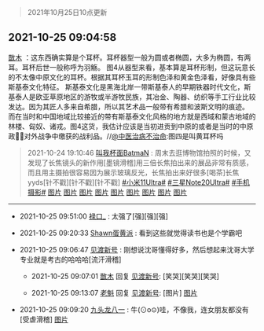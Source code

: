 > 2021年10月25日10点更新
<link rel="stylesheet" href="https://cdn.jsdelivr.net/gh/taotie6/sampleJSON@main/css/photo_show.css">
<meta name="referrer" content="no-referrer" />


 ## 2021-10-25 09:04:58 

 [㪚木](https://www.coolapk.com/feed/30931915?shareKey=ODE3MTQwMTRkYjZkNjE3NjBkM2Y~) ：这东西确实算是个耳杯。耳杯器型一般为圆或者椭圆，大多为椭圆，有两耳。耳杯后世一般称呼为羽觞。
图4从器型来看，基本算是耳杯形制，但这玩意长的不太像中原文化的耳杯。根据其耳杯玉耳的形制色泽和黄金色泽看，好像具有些斯基泰文化特征。
斯基泰文化是黑海北岸一带斯基泰人的早期铁器时代文化<!--break-->，斯基泰人是欧亚草原地区的游牧或半游牧民族，其冶金、陶器、纺织等手工行业比较发达。因为其匠人多来自希腊，所以其艺术品一般带有希腊和波斯文明的痕迹。
而在当时和中国地域比较接近的带有斯基泰文化风格的地方就是西域和蒙古地域的林楼、匈奴、诸戎。图4这货，我估计应该是当初进贡到中原的或者是当时的中原政✊🏻对外战争中缴获的战利品。//<a class="feed-link-uname" href="/u/中医治病不治命">@中医治病不治命</a>:图四是叫黄耳杯吗 

<div class="album">
</div>

> 2021-10-24 19:10:46 
> [叫我杯面BatmaN](https://www.coolapk.com/feed/30921473?shareKey=MWI0OTgyZTI2NWRiNjE3NjBkM2Y~) : 周末去逛博物馆拍照的时候，又发现了长焦镜头的新作用[墨镜滑稽]用三倍长焦拍出来的展品非常有质感，而且用主摄拍很容易因为展示玻璃反光，长焦拍出来好很多[喝茶]长焦yyds[针不戳][针不戳][针不戳] <a class="feed-link-tag" href="/t/小米11Ultra?type=0">#小米11Ultra#</a> <a class="feed-link-tag" href="/t/三星Note20Ultra?type=0">#三星Note20Ultra#</a> <a class="feed-link-tag" href="/t/手机摄影?type=0">#手机摄影#</a> 
[图片](http://image.coolapk.com/feed/2021/1024/19/1850755_4c81335d_3842_8029@3273x2455.jpeg)
[图片](http://image.coolapk.com/feed/2021/1024/19/1850755_15e173b1_3842_8031@3325x2494.jpeg)
[图片](http://image.coolapk.com/feed/2021/1024/19/1850755_bc52388d_3842_8033@3325x2494.jpeg)
[图片](http://image.coolapk.com/feed/2021/1024/19/1850755_32d5aabc_3842_8035@3052x2289.jpeg)
[图片](http://image.coolapk.com/feed/2021/1024/19/1850755_d1128a3e_3842_8037@3324x2493.jpeg)
[图片](http://image.coolapk.com/feed/2021/1024/19/1850755_b43e66d6_3842_8039@2494x3325.jpeg)
[图片](http://image.coolapk.com/feed/2021/1024/19/1850755_ec441d64_3842_8041@3325x2494.jpeg)
[图片](http://image.coolapk.com/feed/2021/1024/19/1850755_9195c6e5_3842_8043@2494x3325.jpeg)
[图片](http://image.coolapk.com/feed/2021/1024/19/1850755_62b55f3b_3842_8056@3325x2494.jpeg)

 ------- 

- 2021-10-25 09:51:00 [禄口_](uid=1005884) : 太强了[强][强][强] 

- 2021-10-25 09:20:33 [Shawn蛋黄派](uid=2642278) : 看到这些就觉得读书也是个学霸吧 

- 2021-10-25 09:06:47 [见渡新号](uid=868957) : 刚想说沈哥懂得好多，然后想起来沈哥大学专业就是考古的哈哈哈[流汗滑稽] 

    - 2021-10-25 09:07:01 [㪚木](uid=1081091) 回复 [见渡新号](uid=868957): [笑哭][笑哭][笑哭] 

    - 2021-10-25 09:13:07 [老魁](uid=1703096) 回复 [见渡新号](uid=868957): [图片] [图片](http://image.coolapk.com/feed/2020/0203/14/1833243_5175a7f8_2540_3884@240x240.jpeg)

- 2021-10-25 09:09:20 [九头龙八一](uid=1495616) : 牛(⊙o⊙)哇，不像我，连女朋友都没有[受虐滑稽] [图片](http://image.coolapk.com/feed/2021/0925/19/660889_6c1f73a4_0843_4291@511x288.gif)

